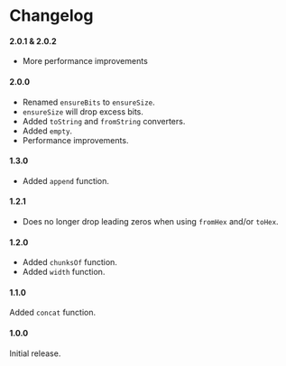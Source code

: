 # Changelog


#### 2.0.1 & 2.0.2

- More performance improvements


#### 2.0.0

- Renamed `ensureBits` to `ensureSize`.
- `ensureSize` will drop excess bits.
- Added `toString` and `fromString` converters.
- Added `empty`.
- Performance improvements.


#### 1.3.0

- Added `append` function.


#### 1.2.1

- Does no longer drop leading zeros when using `fromHex` and/or `toHex`.


#### 1.2.0

- Added `chunksOf` function.
- Added `width` function.


#### 1.1.0

Added `concat` function.


#### 1.0.0

Initial release.
